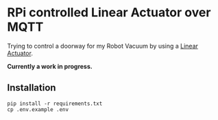 # RPi controlled Linear Actuator over MQTT
Trying to control a doorway for my Robot Vacuum by using a [Linear Actuator](https://www.amazon.com/Linear-Motion-Actuators/b?ie=UTF8&node=350654011).

**Currently a work in progress.**

## Installation
```
pip install -r requirements.txt
cp .env.example .env
```


